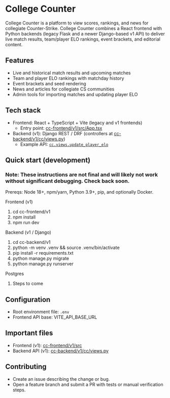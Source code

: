 # College Counter

College Counter is a platform to view scores, rankings, and news for collegiate Counter-Strike. College Counter combines a React frontend with Python backends (legacy Flask and a newer Django-based v1 API) to deliver live match results, team/player ELO rankings, event brackets, and editorial content.

## Features

- Live and historical match results and upcoming matches
- Team and player ELO rankings with matchday history
- Event brackets and seed rendering
- News and articles for collegiate CS communities
- Admin tools for importing matches and updating player ELO

## Tech stack

- Frontend: React + TypeScript + Vite (legacy and v1 frontends)
  - Entry point: [cc-frontend/v1/src/App.tsx](cc-frontend/v1/src/App.tsx)
- Backend (v1): Django REST / DRF (controllers at [cc-backend/v1/cc/views.py](cc-backend/v1/cc/views.py))
  - Example API: [`cc.views.update_player_elo`](cc-backend/v1/cc/views.py)

## Quick start (development)

### Note: These instructions are not final and will likely not work without significant debugging. Check back soon.

Prereqs: Node 18+, npm/yarn, Python 3.9+, pip, and optionally Docker.

Frontend (v1)

1. cd cc-frontend/v1
2. npm install
3. npm run dev

Backend (v1 / Django)

1. cd cc-backend/v1
2. python -m venv .venv && source .venv/bin/activate
3. pip install -r requirements.txt
4. python manage.py migrate
5. python manage.py runserver

Postgres

1. Steps to come

## Configuration

- Root environment file: `.env`
- Frontend API base: VITE_API_BASE_URL

## Important files

- Frontend (v1): [cc-frontend/v1/src](cc-frontend/v1/src)
- Backend API (v1): [cc-backend/v1/cc/views.py](cc-backend/v1/cc/views.py)

## Contributing

- Create an issue describing the change or bug.
- Open a feature branch and submit a PR with tests or manual verification steps.
